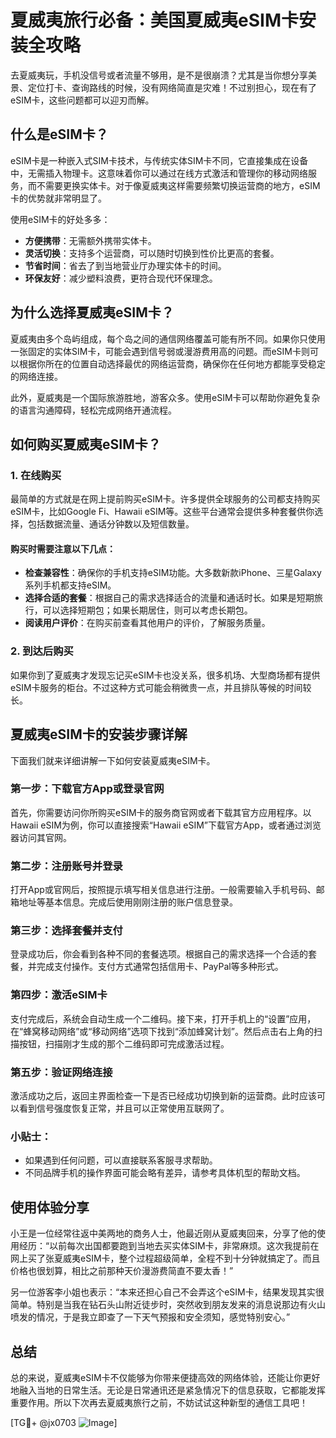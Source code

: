 # 夏威夷旅行必备：美国夏威夷eSIM卡安装全攻略

去夏威夷玩，手机没信号或者流量不够用，是不是很崩溃？尤其是当你想分享美景、定位打卡、查询路线的时候，没有网络简直是灾难！不过别担心，现在有了eSIM卡，这些问题都可以迎刃而解。

## 什么是eSIM卡？

eSIM卡是一种嵌入式SIM卡技术，与传统实体SIM卡不同，它直接集成在设备中，无需插入物理卡。这意味着你可以通过在线方式激活和管理你的移动网络服务，而不需要更换实体卡。对于像夏威夷这样需要频繁切换运营商的地方，eSIM卡的优势就非常明显了。

使用eSIM卡的好处多多：
- **方便携带**：无需额外携带实体卡。
- **灵活切换**：支持多个运营商，可以随时切换到性价比更高的套餐。
- **节省时间**：省去了到当地营业厅办理实体卡的时间。
- **环保友好**：减少塑料浪费，更符合现代环保理念。

## 为什么选择夏威夷eSIM卡？

夏威夷由多个岛屿组成，每个岛之间的通信网络覆盖可能有所不同。如果你只使用一张固定的实体SIM卡，可能会遇到信号弱或漫游费用高的问题。而eSIM卡则可以根据你所在的位置自动选择最优的网络运营商，确保你在任何地方都能享受稳定的网络连接。

此外，夏威夷是一个国际旅游胜地，游客众多。使用eSIM卡可以帮助你避免复杂的语言沟通障碍，轻松完成网络开通流程。

## 如何购买夏威夷eSIM卡？

### 1. 在线购买
最简单的方式就是在网上提前购买eSIM卡。许多提供全球服务的公司都支持购买eSIM卡，比如Google Fi、Hawaii eSIM等。这些平台通常会提供多种套餐供你选择，包括数据流量、通话分钟数以及短信数量。

#### 购买时需要注意以下几点：
- **检查兼容性**：确保你的手机支持eSIM功能。大多数新款iPhone、三星Galaxy系列手机都支持eSIM。
- **选择合适的套餐**：根据自己的需求选择适合的流量和通话时长。如果是短期旅行，可以选择短期包；如果长期居住，则可以考虑长期包。
- **阅读用户评价**：在购买前查看其他用户的评价，了解服务质量。

### 2. 到达后购买
如果你到了夏威夷才发现忘记买eSIM卡也没关系，很多机场、大型商场都有提供eSIM卡服务的柜台。不过这种方式可能会稍微贵一点，并且排队等候的时间较长。

## 夏威夷eSIM卡的安装步骤详解

下面我们就来详细讲解一下如何安装夏威夷eSIM卡。

### 第一步：下载官方App或登录官网
首先，你需要访问你所购买eSIM卡的服务商官网或者下载其官方应用程序。以Hawaii eSIM为例，你可以直接搜索“Hawaii eSIM”下载官方App，或者通过浏览器访问其官网。

### 第二步：注册账号并登录
打开App或官网后，按照提示填写相关信息进行注册。一般需要输入手机号码、邮箱地址等基本信息。完成后使用刚刚注册的账户信息登录。

### 第三步：选择套餐并支付
登录成功后，你会看到各种不同的套餐选项。根据自己的需求选择一个合适的套餐，并完成支付操作。支付方式通常包括信用卡、PayPal等多种形式。

### 第四步：激活eSIM卡
支付完成后，系统会自动生成一个二维码。接下来，打开手机上的“设置”应用，在“蜂窝移动网络”或“移动网络”选项下找到“添加蜂窝计划”。然后点击右上角的扫描按钮，扫描刚才生成的那个二维码即可完成激活过程。

### 第五步：验证网络连接
激活成功之后，返回主界面检查一下是否已经成功切换到新的运营商。此时应该可以看到信号强度恢复正常，并且可以正常使用互联网了。

### 小贴士：
- 如果遇到任何问题，可以直接联系客服寻求帮助。
- 不同品牌手机的操作界面可能会略有差异，请参考具体机型的帮助文档。

## 使用体验分享

小王是一位经常往返中美两地的商务人士，他最近刚从夏威夷回来，分享了他的使用经历：“以前每次出国都要跑到当地去买实体SIM卡，非常麻烦。这次我提前在网上买了张夏威夷eSIM卡，整个过程超级简单，全程不到十分钟就搞定了。而且价格也很划算，相比之前那种天价漫游费简直不要太香！”

另一位游客李小姐也表示：“本来还担心自己不会弄这个eSIM卡，结果发现其实很简单。特别是当我在钻石头山附近徒步时，突然收到朋友发来的消息说那边有火山喷发的情况，于是我立即查了一下天气预报和安全须知，感觉特别安心。”

## 总结

总的来说，夏威夷eSIM卡不仅能够为你带来便捷高效的网络体验，还能让你更好地融入当地的日常生活。无论是日常通讯还是紧急情况下的信息获取，它都能发挥重要作用。所以下次再去夏威夷旅行之前，不妨试试这种新型的通信工具吧！

[TG💪+ @jx0703 ![Image](https://github.com/user-attachments/assets/dbca1d08-cadb-493c-b0ec-ad6f7a83f270)]